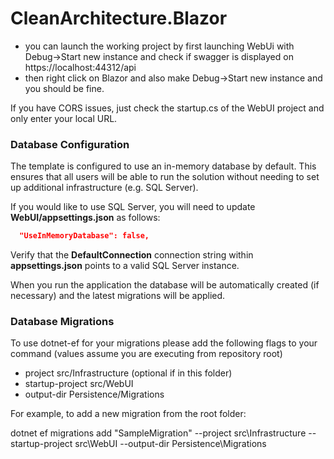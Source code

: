 # CleanArchitecture.Blazor

- you can launch the working project by first launching WebUi with Debug->Start new instance and check if swagger is displayed on https://localhost:44312/api
- then right click on Blazor and also make  Debug->Start new instance and you should be fine.

If you have CORS issues, just check the startup.cs of the WebUI project and only enter your local URL.

  
### Database Configuration

The template is configured to use an in-memory database by default. This ensures that all users will be able to run the solution without needing to set up additional infrastructure (e.g. SQL Server).

If you would like to use SQL Server, you will need to update **WebUI/appsettings.json** as follows:

```json
  "UseInMemoryDatabase": false,
```

Verify that the **DefaultConnection** connection string within **appsettings.json** points to a valid SQL Server instance. 

When you run the application the database will be automatically created (if necessary) and the latest migrations will be applied.

  
### Database Migrations
To use dotnet-ef for your migrations please add the following flags to your command (values assume you are executing from repository root)

- project src/Infrastructure (optional if in this folder)
- startup-project src/WebUI
- output-dir Persistence/Migrations

For example, to add a new migration from the root folder:

dotnet ef migrations add "SampleMigration" --project src\Infrastructure --startup-project src\WebUI --output-dir Persistence\Migrations

